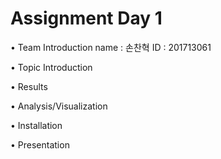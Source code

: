 # Assignment Day 1

• Team Introduction
   name : 손찬혁
   ID : 201713061
   
• Topic Introduction

• Results

• Analysis/Visualization

• Installation

• Presentation
   
